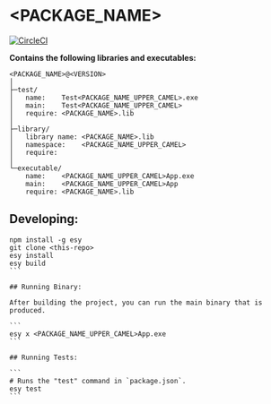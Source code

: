 # <PACKAGE_NAME>


[![CircleCI](https://circleci.com/gh/yourgithubhandle/<PACKAGE_NAME>/tree/master.svg?style=svg)](https://circleci.com/gh/yourgithubhandle/<PACKAGE_NAME>/tree/master)


**Contains the following libraries and executables:**

```
<PACKAGE_NAME>@<VERSION>
│
├─test/
│   name:    Test<PACKAGE_NAME_UPPER_CAMEL>.exe
│   main:    Test<PACKAGE_NAME_UPPER_CAMEL>
│   require: <PACKAGE_NAME>.lib
│
├─library/
│   library name: <PACKAGE_NAME>.lib
│   namespace:    <PACKAGE_NAME_UPPER_CAMEL>
│   require:
│
└─executable/
    name:    <PACKAGE_NAME_UPPER_CAMEL>App.exe
    main:    <PACKAGE_NAME_UPPER_CAMEL>App
    require: <PACKAGE_NAME>.lib
```

## Developing:

````
npm install -g esy
git clone <this-repo>
esy install
esy build
```

## Running Binary:

After building the project, you can run the main binary that is produced.

```
esy x <PACKAGE_NAME_UPPER_CAMEL>App.exe 
```

## Running Tests:

```
# Runs the "test" command in `package.json`.
esy test
```
